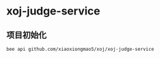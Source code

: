 <!--
 * @Author: 小熊 627516430@qq.com
 * @Date: 2023-10-08 15:13:49
 * @LastEditors: 小熊 627516430@qq.com
 * @LastEditTime: 2023-10-08 15:15:10
 * @FilePath: /xoj-judge-service/README.md
 * @Description: 这是默认设置,请设置`customMade`, 打开koroFileHeader查看配置 进行设置: https://github.com/OBKoro1/koro1FileHeader/wiki/%E9%85%8D%E7%BD%AE
-->
# xoj-judge-service

## 项目初始化

```bash
bee api github.com/xiaoxiongmao5/xoj/xoj-judge-service
```